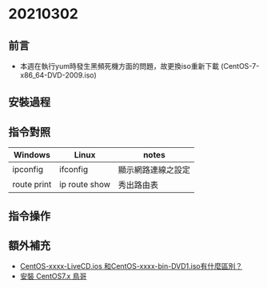 # 20210302
## 前言
* 本週在執行yum時發生黑頻死機方面的問題，故更換iso重新下載 (CentOS-7-x86_64-DVD-2009.iso)
## 安裝過程
## 指令對照
 Windows | Linux | notes
 -----|-----------|-------
 ipconfig | ifconfig | 顯示網路連線之設定
 route print | ip route show | 秀出路由表
## 指令操作
## 額外補充
* [CentOS-xxxx-LiveCD.ios 和CentOS-xxxx-bin-DVD1.iso有什麼區別？](https://www.itread01.com/content/1546347788.html)
* [安裝 CentOS7.x 鳥哥](http://linux.vbird.org/linux_basic/0157installcentos7.php)
